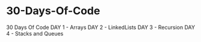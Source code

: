 # 30-Days-Of-Code
30 Days Of Code
DAY 1 - Arrays
DAY 2 - LinkedLists
DAY 3 - Recursion
DAY 4 - Stacks and Queues